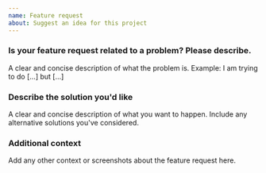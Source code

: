 ```yaml
---
name: Feature request
about: Suggest an idea for this project
---
```


### Is your feature request related to a problem? Please describe.
A clear and concise description of what the problem is.
Example: I am trying to do [...] but [...]

### Describe the solution you'd like
A clear and concise description of what you want to happen. Include any alternative solutions you've considered.

### Additional context
Add any other context or screenshots about the feature request here.
